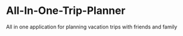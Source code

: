 # All-In-One-Trip-Planner
All in one application for planning vacation trips with friends and family
